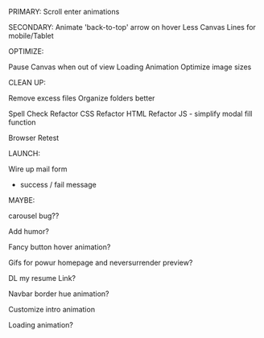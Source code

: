 
PRIMARY: 
Scroll enter animations

SECONDARY:
Animate 'back-to-top' arrow on hover
Less Canvas Lines for mobile/Tablet

OPTIMIZE: 

Pause Canvas when out of view
Loading Animation
Optimize image sizes


CLEAN UP:

Remove excess files
Organize folders better

Spell Check
Refactor CSS
Refactor HTML
Refactor JS - simplify modal fill function

Browser Retest

LAUNCH: 

Wire up mail form
  - success / fail message


MAYBE:

carousel bug??

Add humor?

Fancy button hover animation?

Gifs for powur homepage and neversurrender preview? 

DL my resume Link?

Navbar border hue animation?

Customize intro animation

Loading animation?